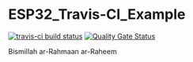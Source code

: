 # ESP32_Travis-CI_Example  
[![travis-ci build status](https://travis-ci.org/incyi/ESP32_Travis-CI_Example.svg?branch=master)](https://travis-ci.org/incyi/ESP32_Travis-CI_Example)
[![Quality Gate Status](https://sonarcloud.io/api/project_badges/measure?project=incyi_ESP32_Travis-CI_Example&metric=alert_status)](https://sonarcloud.io/dashboard?id=incyi_ESP32_Travis-CI_Example)  

Bismillah ar-Rahmaan ar-Raheem
  
